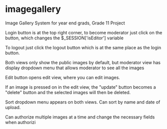 # imagegallery
Image Gallery System for year end grads, Grade 11 Project

Login button is at the top right corner, to become moderator just click on the button, which changes the $_SESSION['isEditor'] variable

To logout just click the logout button which is at the same place as the login button.

Both views only show the public images by default, but moderator view has display dropdown menu that allows moderator to see all the images

Edit button opens edit view, where you can edit images.

If an image is pressed on in the edit view, the "update" button becomes a "delete" button and the selected images will then be deleted.

Sort dropdown menu appears on both views. Can sort by name and date of upload.

Can authorize multiple images at a time and change the necessary fields when authorizi
